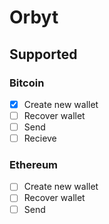 # Orbyt

## Supported

### Bitcoin
- [x] Create new wallet
- [ ] Recover wallet
- [ ] Send
- [ ] Recieve

### Ethereum
- [ ] Create new wallet
- [ ] Recover wallet
- [ ] Send
